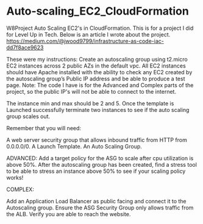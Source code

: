 # Auto-scaling_EC2_CloudFormation
W8Project Auto Scaling EC2's in CloudFormation.
This is for a project I did for Level Up in Tech.
Below is an article I wrote about the project.
https://medium.com/@jwood9799/infrastructure-as-code-iac-dd7f8ace9623


These were my instructions:
Create an autoscaling group using t2.micro EC2 instances across 2 public AZs in the default vpc. All EC2 instances should have Apache installed with the ability to check any EC2 created by the autoscaling group’s Public IP address and be able to produce a test page. Note: The code I have is for the Advanced and Complex parts of the project, so the public IP's will not be able to connect to the internet.

The instance min and max should be 2 and 5. Once the template is Launched successfully terminate two instances to see if the auto scaling group scales out.

Remember that you will need:

A web server security group that allows inbound traffic from HTTP from 0.0.0.0/0.
A Launch Template.
An Auto Scaling Group.

ADVANCED:
Add a target policy for the ASG to scale after cpu utilization is above 50%. After the autoscaling group has been created, find a stress tool to be able to stress an instance above 50% to see if your scaling policy works!

COMPLEX:

Add an Application Load Balancer as public facing and connect it to the Autoscaling group.
Ensure the ASG Security Group only allows traffic from the ALB.
Verify you are able to reach the website.
